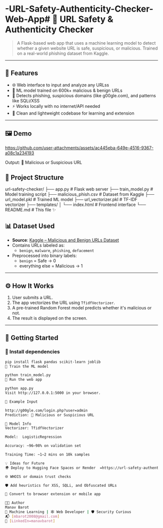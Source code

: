 # -URL-Safety-Authenticity-Checker-Web-App# 🔐 URL Safety & Authenticity Checker

> A Flask-based web app that uses a machine learning model to detect whether a given website URL is safe, suspicious, or malicious. Trained on a real-world phishing dataset from Kaggle.

---

## 🚀 Features

- 🌐 Web interface to input and analyze any URLss
- 🧠 ML model trained on 600k+ malicious & benign URLs
- 🧪 Detects phishing, suspicious domains (like g00gle.com), and patterns like SQLi/XSS
- ⚡ Works locally with no internet/API needed
- 📁 Clean and lightweight codebase for learning and extension

---

## 🖼️ Demo


https://github.com/user-attachments/assets/ac445eba-649e-4516-9367-a08c1a234193



Output: 🔴 Malicious or Suspicious URL



## 📁 Project Structure

url-safety-checker/
├── app.py # Flask web server
├── train_model.py # Model training script
├── malicious_phish.csv # Dataset from Kaggle
├── url_model.pkl # Trained ML model
├── url_vectorizer.pkl # TF-IDF vectorizer
├── templates/
│ └── index.html # Frontend interface
└── README.md # This file ✨



## 📊 Dataset Used

- **Source**: [Kaggle – Malicious and Benign URLs Dataset](https://www.kaggle.com/datasets/sid321axn/malicious-urls-dataset)
- Contains URLs labeled as:
  - `benign`, `malware`, `phishing`, `defacement`
- Preprocessed into binary labels:
  - `benign` = Safe → 0
  - everything else = Malicious → 1

---

## ⚙️ How It Works

1. User submits a URL.
2. The app vectorizes the URL using `TfidfVectorizer`.
3. A pre-trained Random Forest model predicts whether it's malicious or not.
4. The result is displayed on the screen.

---

## 🧠 Getting Started

### 🔧 Install dependencies
```bash
pip install flask pandas scikit-learn joblib
🧠 Train the ML model

python train_model.py
🚀 Run the web app

python app.py
Visit http://127.0.0.1:5000 in your browser.

📌 Example Input

http://g00gle.com/login.php?user=admin
Prediction: 🔴 Malicious or Suspicious URL

🧠 Model Info
Vectorizer: TfidfVectorizer

Model:  LogisticRegression

Accuracy: ~96–98% on validation set

Training Time: ~1–2 mins on 10k samples

💡 Ideas for Future
🌍 Deploy to Hugging Face Spaces or Render  =https://url-safety-authenticity-checker.onrender.com

🌐 WHOIS or domain trust checks

🛡️ Add heuristics for XSS, SQLi, and Obfuscated URLs

📲 Convert to browser extension or mobile app

👨‍💻 Author
Manav Barot
🧠 Machine Learning | 🕸️ Web Developer | 🛡️ Security Curious
📬 [mbarot2008@gmail.com] 
🔗 [LinkedIn=manavbarot] 

